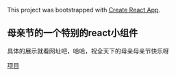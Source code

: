 This project was bootstrapped with [Create React App](https://github.com/facebook/create-react-app).

## 母亲节的一个特别的react小组件

具体的展示就看网址吧，哈哈，祝全天下的母亲母亲节快乐呀

[项目](http://mothersday.xiaoblogs.cn:85)

